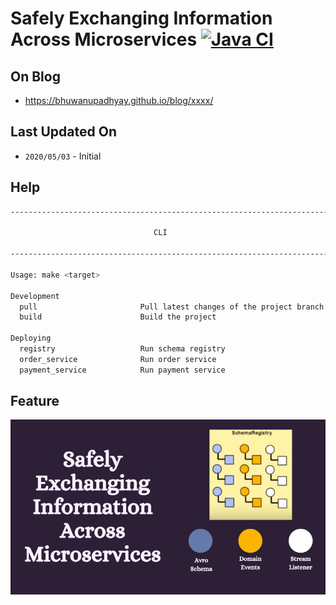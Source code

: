 # Safely Exchanging Information Across Microservices [![Java CI](https://github.com/BhuwanUpadhyay/12-safely-exchanging-information-across-microservices/workflows/Java%20CI/badge.svg)](https://github.com/BhuwanUpadhyay/12-safely-exchanging-information-across-microservices/actions)

## On Blog
- https://bhuwanupadhyay.github.io/blog/xxxx/

## Last Updated On
- `2020/05/03` - Initial

## Help
```bash
---------------------------------------------------------------------------------------

                                CLI

---------------------------------------------------------------------------------------

Usage: make <target>

Development
  pull                       Pull latest changes of the project branch
  build                      Build the project

Deploying
  registry                   Run schema registry
  order_service              Run order service
  payment_service            Run payment service

```

## Feature

![](assets/featured.png)
